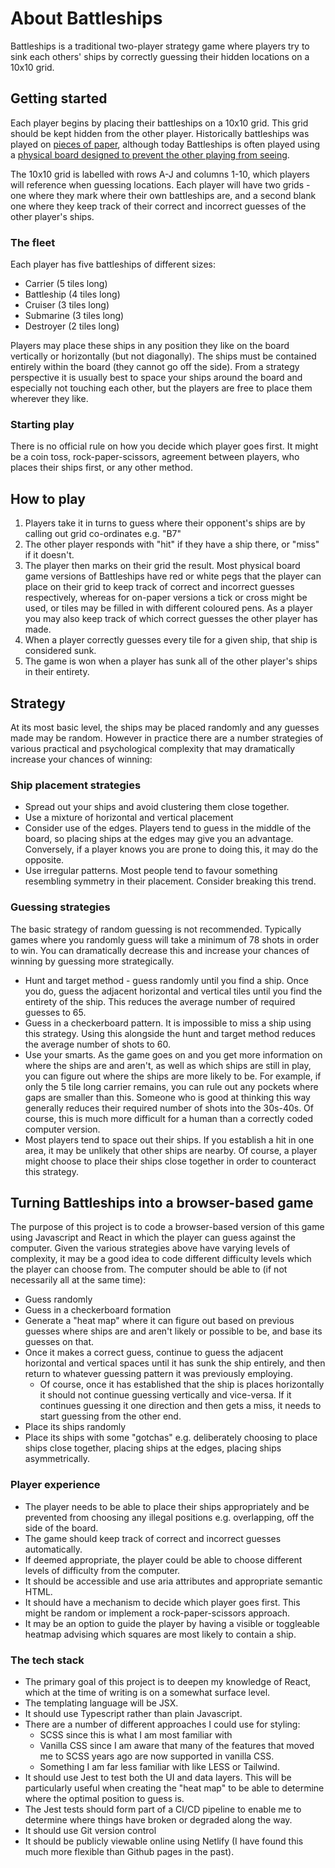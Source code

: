 # About Battleships

Battleships is a traditional two-player strategy game where players try to sink each others' ships by correctly guessing their hidden locations on a 10x10 grid.

## Getting started

Each player begins by placing their battleships on a 10x10 grid. This grid should be kept hidden from the other player. Historically battleships was played on [pieces of paper](https://lh5.googleusercontent.com/proxy/6S6dYiq4uoNEDfTBDkFmJDnvBcQ5M5AqViWKJ_9KJtDsfcP89w_6KId5FuWAU4lje_eswDtVqMmc3_xG6-U), although today Battleships is often played using a [physical board designed to prevent the other playing from seeing](https://www.hasbro.com/common/productimages/en_GB/54D1C85ECFBE46259A9E53C36F4D136C/51b6f589a1a02e5f8afa01b73c19a85ee9de6557.jpg).

The 10x10 grid is labelled with rows A-J and columns 1-10, which players will reference when guessing locations. Each player will have two grids - one where they mark where their own battleships are, and a second blank one where they keep track of their correct and incorrect guesses of the other player's ships.

### The fleet

Each player has five battleships of different sizes:

- Carrier (5 tiles long)
- Battleship (4 tiles long)
- Cruiser (3 tiles long)
- Submarine (3 tiles long)
- Destroyer (2 tiles long)

Players may place these ships in any position they like on the board vertically or horizontally (but not diagonally). The ships must be contained entirely within the board (they cannot go off the side). From a strategy perspective it is usually best to space your ships around the board and especially not touching each other, but the players are free to place them wherever they like.

### Starting play

There is no official rule on how you decide which player goes first. It might be a coin toss, rock-paper-scissors, agreement between players, who places their ships first, or any other method.

## How to play

1. Players take it in turns to guess where their opponent's ships are by calling out grid co-ordinates e.g. "B7"
2. The other player responds with "hit" if they have a ship there, or "miss" if it doesn't.
3. The player then marks on their grid the result. Most physical board game versions of Battleships have red or white pegs that the player can place on their grid to keep track of correct and incorrect guesses respectively, whereas for on-paper versions a tick or cross might be used, or tiles may be filled in with different coloured pens. As a player you may also keep track of which correct guesses the other player has made.
4. When a player correctly guesses every tile for a given ship, that ship is considered sunk.
5. The game is won when a player has sunk all of the other player's ships in their entirety.

## Strategy

At its most basic level, the ships may be placed randomly and any guesses made may be random. However in practice there are a number strategies of various practical and psychological complexity that may dramatically increase your chances of winning:

### Ship placement strategies

- Spread out your ships and avoid clustering them close together.
- Use a mixture of horizontal and vertical placement
- Consider use of the edges. Players tend to guess in the middle of the board, so placing ships at the edges may give you an advantage. Conversely, if a player knows you are prone to doing this, it may do the opposite.
- Use irregular patterns. Most people tend to favour something resembling symmetry in their placement. Consider breaking this trend.

### Guessing strategies

The basic strategy of random guessing is not recommended. Typically games where you randomly guess will take a minimum of 78 shots in order to win. You can dramatically decrease this and increase your chances of winning by guessing more strategically.

- Hunt and target method - guess randomly until you find a ship. Once you do, guess the adjacent horizontal and vertical tiles until you find the entirety of the ship. This reduces the average number of required guesses to 65.
- Guess in a checkerboard pattern. It is impossible to miss a ship using this strategy. Using this alongside the hunt and target method reduces the average number of shots to 60.
- Use your smarts. As the game goes on and you get more information on where the ships are and aren't, as well as which ships are still in play, you can figure out where the ships are more likely to be. For example, if only the 5 tile long carrier remains, you can rule out any pockets where gaps are smaller than this. Someone who is good at thinking this way generally reduces their required number of shots into the 30s-40s. Of course, this is much more difficult for a human than a correctly coded computer version.
- Most players tend to space out their ships. If you establish a hit in one area, it may be unlikely that other ships are nearby. Of course, a player might choose to place their ships close together in order to counteract this strategy.

## Turning Battleships into a browser-based game

The purpose of this project is to code a browser-based version of this game using Javascript and React in which the player can guess against the computer. Given the various strategies above have varying levels of complexity, it may be a good idea to code different difficulty levels which the player can choose from. The computer should be able to (if not necessarily all at the same time):

- Guess randomly
- Guess in a checkerboard formation
- Generate a "heat map" where it can figure out based on previous guesses where ships are and aren't likely or possible to be, and base its guesses on that.
- Once it makes a correct guess, continue to guess the adjacent horizontal and vertical spaces until it has sunk the ship entirely, and then return to whatever guessing pattern it was previously employing.
  - Of course, once it has established that the ship is places horizontally it should not continue guessing vertically and vice-versa. If it continues guessing it one direction and then gets a miss, it needs to start guessing from the other end.
- Place its ships randomly
- Place its ships with some "gotchas" e.g. deliberately choosing to place ships close together, placing ships at the edges, placing ships asymmetrically.

### Player experience

- The player needs to be able to place their ships appropriately and be prevented from choosing any illegal positions e.g. overlapping, off the side of the board.
- The game should keep track of correct and incorrect guesses automatically.
- If deemed appropriate, the player could be able to choose different levels of difficulty from the computer.
- It should be accessible and use aria attributes and appropriate semantic HTML.
- It should have a mechanism to decide which player goes first. This might be random or implement a rock-paper-scissors approach.
- It may be an option to guide the player by having a visible or toggleable heatmap advising which squares are most likely to contain a ship.

### The tech stack

- The primary goal of this project is to deepen my knowledge of React, which at the time of writing is on a somewhat surface level.
- The templating language will be JSX.
- It should use Typescript rather than plain Javascript.
- There are a number of different approaches I could use for styling:
  - SCSS since this is what I am most familiar with
  - Vanilla CSS since I am aware that many of the features that moved me to SCSS years ago are now supported in vanilla CSS.
  - Something I am far less familiar with like LESS or Tailwind.
- It should use Jest to test both the UI and data layers. This will be particularly useful when creating the "heat map" to be able to determine where the optimal position to guess is.
- The Jest tests should form part of a CI/CD pipeline to enable me to determine where things have broken or degraded along the way.
- It should use Git version control
- It should be publicly viewable online using Netlify (I have found this much more flexible than Github pages in the past).
 
